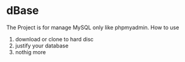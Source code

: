 # dBase
The Project is for manage MySQL only like phpmyadmin.
How to use
1. download or clone to hard disc
2. justify your database
3. nothig more
